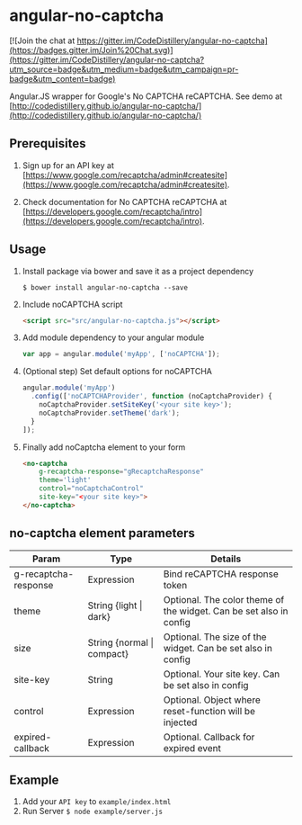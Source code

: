angular-no-captcha
==================

[![Join the chat at https://gitter.im/CodeDistillery/angular-no-captcha](https://badges.gitter.im/Join%20Chat.svg)](https://gitter.im/CodeDistillery/angular-no-captcha?utm_source=badge&utm_medium=badge&utm_campaign=pr-badge&utm_content=badge)

Angular.JS wrapper for Google's No CAPTCHA reCAPTCHA. See demo at [http://codedistillery.github.io/angular-no-captcha/](http://codedistillery.github.io/angular-no-captcha/)

## Prerequisites

1. Sign up for an API key at [https://www.google.com/recaptcha/admin#createsite](https://www.google.com/recaptcha/admin#createsite).

1. Check documentation for No CAPTCHA reCAPTCHA at [https://developers.google.com/recaptcha/intro](https://developers.google.com/recaptcha/intro).

## Usage

1. Install package via bower and save it as a project dependency
    ```
    $ bower install angular-no-captcha --save
    ````

1. Include noCAPTCHA script
    ```html
    <script src="src/angular-no-captcha.js"></script>
    ```

1. Add module dependency to your angular module
    ```javascript
    var app = angular.module('myApp', ['noCAPTCHA']);
    ```

1. (Optional step) Set default options for noCAPTCHA 
    ```javascript
    angular.module('myApp')
      .config(['noCAPTCHAProvider', function (noCaptchaProvider) {
        noCaptchaProvider.setSiteKey('<your site key>');
        noCaptchaProvider.setTheme('dark');
      }
    ]);
    ```
    
1. Finally add noCaptcha element to your form
    ```html
    <no-captcha
        g-recaptcha-response="gRecaptchaResponse"
        theme='light'
        control="noCaptchaControl"
        site-key="<your site key>">
    </no-captcha>
    ```

## no-captcha element parameters

| Param                | Type                       | Details                                                            |
|----------------------|----------------------------|--------------------------------------------------------------------|
| g-recaptcha-response | Expression                 | Bind reCAPTCHA response token                                      |
| theme                | String {light \| dark}     | Optional. The color theme of the widget. Can be set also in config |
| size                 | String {normal \| compact} | Optional. The size of the widget. Can be set also in config        |
| site-key             | String                     | Optional. Your site key. Can be set also in config                 |
| control              | Expression                 | Optional. Object where reset-function will be injected             |
| expired-callback     | Expression                 | Optional. Callback for expired event                               |

## Example

1. Add your ```API key``` to ```example/index.html```
1. Run Server ```$ node example/server.js```
